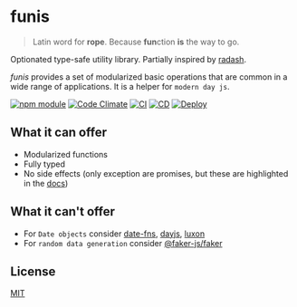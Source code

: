 # funis

> Latin word for **rope**. Because **fun**ction **is** the way to go.

Optionated type-safe utility library. Partially inspired by [radash](https://www.npmjs.com/package/radash).

_funis_ provides a set of modularized basic operations that are common in a wide range of applications. It is a helper for `modern day js`.

[![npm module](https://badge.fury.io/js/funis.svg)](https://www.npmjs.org/package/funis)
[![Code Climate](https://codeclimate.com/github/Joao-Arthur/funis/badges/gpa.svg)](https://codeclimate.com/github/Joao-Arthur/funis)
[![CI](https://github.com/Joao-Arthur/funis/actions/workflows/ci.yaml/badge.svg)](https://github.com/Joao-Arthur/funis/actions/workflows/ci.yaml)
[![CD](https://github.com/Joao-Arthur/funis/actions/workflows/cd.yaml/badge.svg)](https://github.com/Joao-Arthur/funis/actions/workflows/cd.yaml)
[![Deploy](https://github.com/Joao-Arthur/funis/actions/workflows/deploy.yaml/badge.svg)](https://github.com/Joao-Arthur/funis/actions/workflows/deploy.yaml)

## What it can offer

  - Modularized functions
  - Fully typed
  - No side effects (only exception are promises, but these are highlighted in the [docs](https://joao-arthur.github.io/funis/))

## What it can't offer

  - For `Date objects` consider [date-fns](https://www.npmjs.com/package/date-fns), [dayjs](https://www.npmjs.com/package/dayjs), [luxon](https://www.npmjs.com/package/luxon)
  - For `random data generation` consider [@faker-js/faker](https://www.npmjs.com/package/@faker-js/faker)

## License

[MIT](LICENSE)
